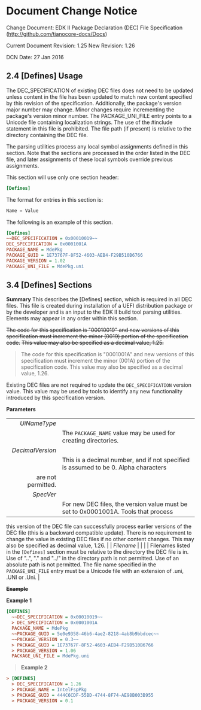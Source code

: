 # Document Change Notice


Change Document: EDK II Package Declaration (DEC) File Specification
(http://github.com/tianocore-docs/Docs)

Current Document Revision: 1.25
New Revision: 1.26

DCN Date: 27 Jan 2016


## 2.4 [Defines] Usage

The DEC_SPECIFICATION of existing DEC files does not need to be updated unless
content in the file has been updated to match new content specified by this
revision of the specification. Additionally, the package's version major number
may change. Minor changes require incrementing the package's version minor 
number. The PACKAGE_UNI_FILE entry points to a Unicode file containing 
localization strings. The use of the \#include statement in this file is 
prohibited. The file path (if present) is relative to the directory containing
the DEC file.

The parsing utilities process any local symbol assignments defined in this
section. Note that the sections are processed in the order listed in the DEC
file, and later assignments of these local symbols override previous
assignments.

This section will use only one section header:

```ini
[Defines]
```

The format for entries in this section is:
```C
Name = Value
```

The following is an example of this section.
```ini
[Defines]
~~DEC_SPECIFICATION = 0x00010019~~
DEC_SPECIFICATION = 0x0001001A
PACKAGE_NAME = MdePkg
PACKAGE_GUID = 1E73767F-8F52-4603-AEB4-F29B510B6766
PACKAGE_VERSION = 1.02
PACKAGE_UNI_FILE = MdePkg.uni
```

## 3.4 [Defines] Sections
**Summary**
This describes the [Defines] section, which is required in all DEC files. This 
file is created during installation of a UEFI distribution package or by the 
developer and is an input to the EDK II build tool parsing utilities. Elements 
may appear in any order within this section.

~~The code for this specification is "00010019" and new versions of this~~
~~specification must increment the minor (0019) portion of the specification code.~~
~~This value may also be specified as a decimal value, 1.25.~~

> The code for this specification is "0001001A" and new versions of this
> specification must increment the minor (001A) portion of the specification code.
> This value may also be specified as a decimal value, 1.26.

Existing DEC files are not required to update the ```DEC_SPECIFICATION``` 
version value. This value may be used by tools to identify any new functionality 
introduced by this specification version.

**Parameters**

|     |     |
| --: | :-- |
| *UiNameType* |   |
|  | The ```PACKAGE_NAME``` value may be used for creating directories. |
| *DecimalVersion* |    |
|  | This is a decimal number, and if not specified is assumed to be 0. Alpha characters
are not permitted. |
| *SpecVer* |     |
|  | For new DEC files, the version value must be set to 0x0001001A. Tools that process
this version of the DEC file can successfully process earlier versions of the DEC file
(this is a backward compatible update). There is no requirement to change the
value in existing DEC files if no other content changes. This may also be specified
as decimal value, 1.26. |
| *Filename* |    |
|  | Filenames listed in the ```[Defines]``` section must be relative to the directory the
DEC file is in. Use of "..", "." and "../" in the directory path is not permitted. Use of
an absolute path is not permitted. The file name specified in the
```PACKAGE_UNI_FILE``` entry must be a Unicode file with an extension of .uni, .UNI or
.Uni. |

 
~~**Example**~~

**Example 1**
```ini
[DEFINES]
  ~~DEC_SPECIFICATION = 0x00010019~~
  > DEC_SPECIFICATION = 0x0001001A
  PACKAGE_NAME = MdePkg
  ~~PACKAGE_GUID = 5e0e9358-46b6-4ae2-8218-4ab8b9bbdcec~~
  ~~PACKAGE_VERSION = 0.3~~
  > PACKAGE_GUID = 1E73767F-8F52-4603-AEB4-F29B510B6766
  > PACKAGE_VERSION = 1.06
  PACKAGE_UNI_FILE = MdePkg.uni
```

> **Example 2**

```ini
> [DEFINES]
  > DEC_SPECIFICATION = 1.26
  > PACKAGE_NAME = IntelFspPkg
  > PACKAGE_GUID = 444C6CDF-55BD-4744-8F74-AE98B003B955
  > PACKAGE_VERSION = 0.1
```
